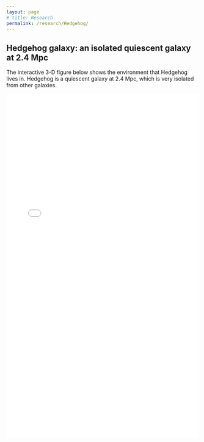 ```yaml
---
layout: page
# title: Research
permalink: /research/Hedgehog/
---
```

<head>
    <link rel="stylesheet" type="text/css" href="../../css/display.css">
    <style>
    .galaxies {
      padding: 10px;
      }
    </style>
    <meta charset="UTF-8">
    <meta name="viewport" content="width=device-width, initial-scale=1.0">
</head>

## Hedgehog galaxy: an isolated quiescent galaxy at 2.4 Mpc

The interactive 3-D figure below shows the environment that Hedgehog lives in. Hedgehog is a quiescent galaxy at 2.4 Mpc, which is very isolated from other galaxies. 

<iframe src="environment.html" width="100%" height="900px" frameborder="0"></iframe>
